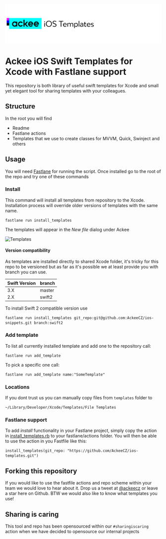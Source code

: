 ![ackee|iOSTemplates](https://github.com/AckeeCZ/ios-templates/blob/master/Resources/cover-image.png)

# Ackee iOS Swift Templates for Xcode with Fastlane support

This repository is both library of useful swift templates for Xcode and small yet elegant tool for sharing templates with your colleagues.

## Structure
In the root you will find

- Readme
- Fastlane actions
- Templates that we use to create classes for MVVM, Quick, Swinject and others  

## Usage
You will need [Fastlane][1] for running the script. Once installed go to the root of the repo and try one of these commands

### Install
This command will install all templates from repository to the Xcode. Installation process will override older versions of templates with the same name.

```
fastlane run install_templates
```

The templates will appear in the *New file* dialog under Ackee

![Templates](http://grab.by/SOJq)

#### Version compatibility

As templates are installed directly to shared Xcode folder, it's tricky for this repo to be versioned but as far as it's possible we at least provide you with branch you can use.

| Swift Version | branch |
| ------------- | ------ |
| 3.X           | master |
| 2.X           | swift2 |

To install Swift 2 compatible version use
```
fastlane run install_templates git_repo:git@github.com:AckeeCZ/ios-snippets.git branch:swift2
```


### Add template

To list all currently installed template and add one to the repository call:

```
fastlane run add_template
```

To pick a specific one call:

```
fastlane run add_template name:"SomeTemplate"
```


### Locations

If you dont trust us you can manually copy files from `templates` folder to
```
~/Library/Developer/Xcode/Templates/File Templates
```

### Fastlane support

To add *install* functionality in your Fastlane project, simply copy the action in [install_templates.rb](fastlane/actions/install_templates.rb) to your fastlane/actions folder. You will then be able to use the action in you Fastfile like this:

```
install_templates(git_repo: "https://github.com/AckeeCZ/ios-templates.git")
```

## Forking this repository
If you would like to use the fastfile actions and repo scheme within your team we would love to hear about it. Drop us a tweet at [@ackeecz][2] or leave a star here on Github. BTW we would also like to know what templates you use!

## Sharing is caring
This tool and repo has been opensourced within our `#sharingiscaring` action when we have decided to opensource our internal projects

[1]:	https://github.com/fastlane/fastlane
[2]:	https://twitter.com/AckeeCZ
